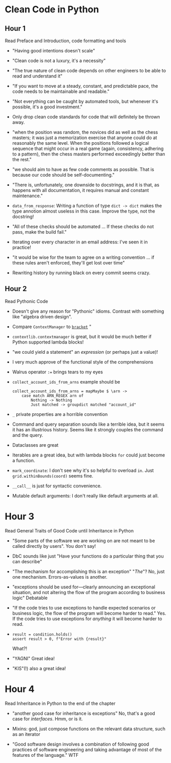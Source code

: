 # Clean Code in Python

## Hour 1

Read Preface and Introduction, code formatting and tools

* "Having good intentions doesn't scale"

* "Clean code is not a luxury, it's a necessity"

* "The true nature of clean code depends on other engineers to be able to read and understand it"

* "If you want to move at a steady, constant, and predictable pace, the code needs to be maintainable and readable."

* "Not everything can be caught by automated tools, but whenever it's possible, it's a good investment."

* Only drop clean code standards for code that will definitely be thrown away.

* "when the position was random, the novices did as well as the chess masters; it was just a memorization exercise that anyone could do at reasonably the same level. When the positions followed a logical sequence that might occur in a real game (again, consistency, adhering to a pattern), then the chess masters performed exceedingly better than the rest."

* "we should aim to have as few code comments as possible. That is because our code should be self-documenting."

* "There is, unfortunately, one downside to docstrings, and it is that, as happens with all documentation, it requires manual and constant maintenance."

* `data_from_response`: Writing a function of type `dict -> dict` makes the type annotion almost useless in this case. Improve the type, not the docstring!

* "All of these checks should be automated ... If these checks do not pass, make the build fail."

* Iterating over every character in an email address: I've seen it in practice!

* "it would be wise for the team to agree on a writing convention ... if these rules aren't enforced, they'll get lost over time"

* Rewriting history by running black on every commit seems crazy.

## Hour 2

Read Pythonic Code

* Doesn't give any reason for "Pythonic" idioms.  Contrast with something like "algebra driven design".

* Compare `ContextManager` to [`bracket`](https://www.stackage.org/haddock/lts-18.3/base-4.14.1.0/Control-Exception.html#v:bracket)
"
* `contextlib.contextmanager` is great, but it would be much better if Python supported lambda blocks!

* "we could yield a statement" an *expression* (or perhaps just a value)!

* I very much approve of the functional style of the comprehensions

* Walrus operator `:=` brings tears to my eyes

* `collect_account_ids_from_arns` example should be

  ```
  collect_account_ids_from_arns = mapMaybe $ \arn ->
      case match ARN_REGEX arn of
          Nothing -> Nothing
          Just matched -> groupdict matched "account_id"
  ```

* `_` private properties are a horrible convention

* Command and query separation sounds like a terrible idea, but it seems it has an illustrious history.  Seems like it strongly couples the command and the query.

* Dataclasses are great

* Iterables are a great idea, but with lambda blocks `for` could just become a function.

* `mark_coordinate`: I don't see why it's so helpful to overload `in`.  Just `grid.withinBounds(coord)` seems fine.

* `__call__` is just for syntactic convenience.

* Mutable default arguments: I don't really like default arguments at all.

# Hour 3

Read General Traits of Good Code until Inheritance in Python

* "Some parts of the software we are working on are not meant to be called directly by users". You don't say!

* DbC sounds like just "Have your functions do a particular thing that you can describe"

* "The mechanism for accomplishing this is an exception" "*The*"?  No, just one mechanism.  Errors-as-values is another.

* "exceptions should be used for—clearly announcing an exceptional situation, and not altering the flow of the program according to business logic" Debatable

* "If the code tries to use exceptions to handle expected scenarios or business logic, the flow of the program will become harder to read." Yes. If the code tries to use exceptions for *anything* it will become harder to read.

* ```
  result = condition.holds()
  assert result > 0, f"Error with {result}"
  ```
  
  What?!
  
* "YAGNI" Great idea!

* "KIS"(!) also a great idea!

# Hour 4

Read Inheritance in Python to the end of the chapter

* "another good case for inheritance is exceptions" No, that's a good case for *interfaces*. Hmm, or is it.

* Mixins: god, just compose functions on the relevant data structure, such as an iterator

* "Good software design involves a combination of following good practices of software engineering and taking advantage of most of the features of the language." WTF

